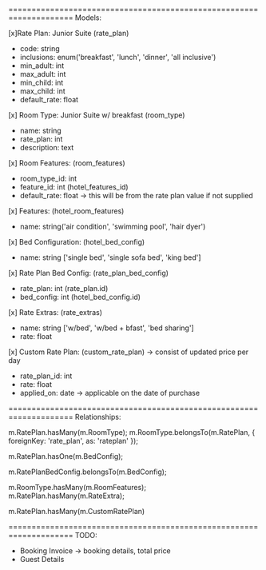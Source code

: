 ====================================================================
Models:

[x]Rate Plan: Junior Suite (rate_plan)
  - code: string
  - inclusions: enum('breakfast', 'lunch', 'dinner', 'all inclusive')
  - min_adult: int
  - max_adult: int
  - min_child: int
  - max_child: int
  - default_rate: float

[x] Room Type: Junior Suite w/ breakfast (room_type)
  - name: string
  - rate_plan: int
  - description: text

[x] Room Features: (room_features)
  - room_type_id: int
  - feature_id: int (hotel_features_id)
  - default_rate: float -> this will be from the rate plan value if not supplied

[x] Features: (hotel_room_features)
  - name: string('air condition', 'swimming pool', 'hair dyer')

[x] Bed Configuration: (hotel_bed_config)
  - name: string ['single bed', 'single sofa bed', 'king bed']

[x] Rate Plan Bed Config: (rate_plan_bed_config)
  - rate_plan: int (rate_plan.id)
  - bed_config: int (hotel_bed_config.id)

[x] Rate Extras: (rate_extras)
  - name: string ['w/bed', 'w/bed + bfast', 'bed sharing']
  - rate: float

[x] Custom Rate Plan: (custom_rate_plan) -> consist of updated price per day
  - rate_plan_id: int
  - rate: float
  - applied_on: date -> applicable on the date of purchase

====================================================================
Relationships:

m.RatePlan.hasMany(m.RoomType);
m.RoomType.belongsTo(m.RatePlan, {
  foreignKey: 'rate_plan',
  as: 'rateplan'
});

m.RatePlan.hasOne(m.BedConfig);

m.RatePlanBedConfig.belongsTo(m.BedConfig);

m.RoomType.hasMany(m.RoomFeatures);
m.RatePlan.hasMany(m.RateExtra);

m.RatePlan.hasMany(m.CustomRatePlan)

====================================================================
TODO:

- Booking Invoice -> booking details, total price
- Guest Details